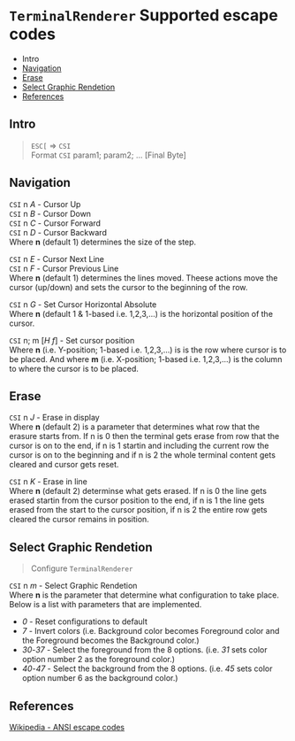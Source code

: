 # `TerminalRenderer` Supported escape codes

- Intro
- [Navigation](#navigation)
- [Erase](#erase)
- [Select Graphic Rendetion](#select-graphic-rendetion)
- [References](#references)

## Intro

> `ESC[` => `CSI` \
> Format `CSI` param1; param2; ... [Final Byte]

## Navigation

`CSI` n *A* - Cursor Up \
`CSI` n *B* - Cursor Down \
`CSI` n *C* - Cursor Forward \
`CSI` n *D* - Cursor Backward \
Where **n** (default 1) determines the size of the step.

`CSI` n *E* - Cursor Next Line \
`CSI` n *F* - Cursor Previous Line \
Where **n** (default 1) determines the lines moved. Theese actions move the cursor (up/down) and sets the cursor to the beginning of the row.

`CSI` n *G* - Set Cursor Horizontal Absolute \
Where **n** (default 1 &  1-based i.e. 1,2,3,...) is the horizontal position of the cursor.

`CSI` n; m [*H* *f*] - Set cursor position \
Where **n** (i.e. Y-position;  1-based i.e. 1,2,3,...) is is the row where cursor is to be placed. And where **m** (i.e. X-position;  1-based i.e. 1,2,3,...) is the column to where the cursor is to be placed.

## Erase

`CSI` n *J* - Erase in display \
Where **n** (default 2) is a parameter that determines what row that the erasure starts from. If n is 0 then the terminal gets erase from row that the cursor is on to the end, if n is 1 startin and including the current row the cursor is on to the beginning and if n is 2 the whole terminal content gets cleared and cursor gets reset.

`CSI` n *K* - Erase in line \
Where **n** (default 2) determinse what gets erased. If n is 0 the line gets erased startin from the cursor position to the end, if n is 1 the line gets erased from the start to the cursor position, if n is 2 the entire row gets cleared the cursor remains in position.

## Select Graphic Rendetion

> Configure `TerminalRenderer`

`CSI` n *m* - Select Graphic Rendetion \
Where **n** is the parameter that determine what configuration to take place. Below is a list with parameters that are implemented.

- *0* - Reset configurations to default
- *7* - Invert colors (i.e. Background color becomes Foreground  color and the Foreground becomes the Background color.)
- *30*-*37* - Select the foreground from the 8 options. (i.e. *31* sets color option number 2 as the foreground color.)
- *40*-*47* - Select the background from the 8 options. (i.e. *45* sets color option number 6 as the background color.)

## References

[Wikipedia - ANSI escape codes](https://en.wikipedia.org/wiki/ANSI_escape_code)
